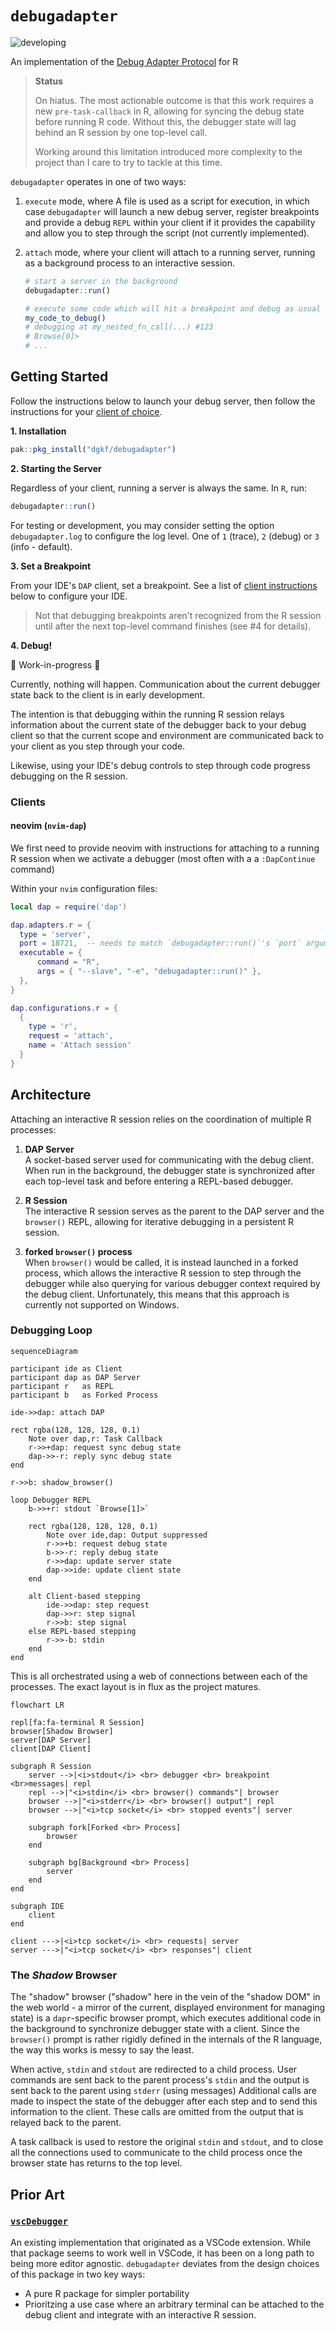 # `debugadapter`

![developing](https://img.shields.io/badge/lifecycle-developing-orange)

An implementation of the [Debug Adapter
Protocol](https://microsoft.github.io/debug-adapter-protocol/) for R

> **Status**
>
> On hiatus. The most actionable outcome is that this work requires a new
> `pre-task-callback` in R, allowing for syncing the debug state before
> running R code. Without this, the debugger state will lag behind an
> R session by one top-level call.
>
> Working around this limitation introduced more complexity to the project
> than I care to try to tackle at this time.

`debugadapter` operates in one of two ways:

1. `execute` mode, where A file is used as a script for execution, in which
   case `debugadapter` will launch a new debug server, register breakpoints and
   provide a debug `REPL` within your client if it provides the capability and
   allow you to step through the script (not currently implemented).

2. `attach` mode, where your client will attach to a running server, running
   as a background process to an interactive session.

   ```r
   # start a server in the background
   debugadapter::run()

   # execute some code which will hit a breakpoint and debug as usual
   my_code_to_debug()
   # debugging at my_nested_fn_call(...) #123
   # Browse[0]>
   # ...
   ```

## Getting Started

Follow the instructions below to launch your debug server, then follow the
instructions for your [client of choice](#clients).

**1. Installation**

```r
pak::pkg_install("dgkf/debugadapter")
```

**2. Starting the Server**

Regardless of your client, running a server is always the same. In `R`, run:

```r
debugadapter::run()
```

For testing or development, you may consider setting the option
`debugadapter.log` to configure the log level. One of `1` (trace),
`2` (debug) or `3` (info - default).

**3. Set a Breakpoint**

From your IDE's `DAP` client, set a breakpoint. See a list of [client
instructions](#clients) below to configure your IDE.

> Not that debugging breakpoints aren't recognized from the R session until
> after the next top-level command finishes (see #4 for details).

**4. Debug!**

:construction: Work-in-progress :construction:

Currently, nothing will happen. Communication about the current debugger state
back to the client is in early development.

The intention is that debugging within the running R session relays information
about the current state of the debugger back to your debug client so that the
current scope and environment are communicated back to your client as you step
through your code.

Likewise, using your IDE's debug controls to step through code progress
debugging on the R session.

### Clients

#### neovim (`nvim-dap`)

We first need to provide neovim with instructions for attaching to a running R
session when we activate a debugger (most often with a a `:DapContinue` command)

Within your `nvim` configuration files:

```lua
local dap = require('dap')

dap.adapters.r = {
  type = 'server',
  port = 18721,  -- needs to match `debugadapter::run()`'s `port` argument
  executable = {
      command = "R",
      args = { "--slave", "-e", "debugadapter::run()" },
  },
}

dap.configurations.r = {
  {
    type = 'r',
    request = 'attach',
    name = 'Attach session'
  }
}
```

## Architecture

Attaching an interactive R session relies on the coordination of
multiple R processes:

1. **DAP Server**  
   A socket-based server used for communicating with the debug client.
   When run in the background, the debugger state is synchronized after
   each top-level task and before entering a REPL-based debugger.

1. **R Session**  
   The interactive R session serves as the parent to the DAP server and
   the `browser()` REPL, allowing for iterative debugging in a persistent
   R session.

1. **forked `browser()` process**  
   When `browser()` would be called, it is instead launched in a forked
   process, which allows the interactive R session to step through the
   debugger while also querying for various debugger context required
   by the debug client. Unfortunately, this means that this approach is
   currently not supported on Windows.

### Debugging Loop

```mermaid
sequenceDiagram

participant ide as Client
participant dap as DAP Server
participant r   as REPL
participant b   as Forked Process

ide->>dap: attach DAP

rect rgba(128, 128, 128, 0.1)
    Note over dap,r: Task Callback
    r->>+dap: request sync debug state
    dap->>-r: reply sync debug state
end

r->>b: shadow_browser()

loop Debugger REPL
    b->>+r: stdout `Browse[1]>`

    rect rgba(128, 128, 128, 0.1)
        Note over ide,dap: Output suppressed
        r->>+b: request debug state
        b->>-r: reply debug state
        r->>dap: update server state
        dap->>ide: update client state
    end

    alt Client-based stepping
        ide->>dap: step request
        dap->>r: step signal
        r->>b: step signal
    else REPL-based stepping
        r->>-b: stdin
    end
end
```

This is all orchestrated using a web of connections between each
of the processes. The exact layout is in flux as the project matures.

```mermaid
flowchart LR

repl[fa:fa-terminal R Session]
browser[Shadow Browser]
server[DAP Server]
client[DAP Client]

subgraph R Session
    server -->|<i>stdout</i> <br> debugger <br> breakpoint <br>messages| repl
    repl -->|"<i>stdin</i> <br> browser() commands"| browser
    browser -->|"<i>stderr</i> <br> browser() output"| repl
    browser -->|"<i>tcp socket</i> <br> stopped events"| server

    subgraph fork[Forked <br> Process]
        browser
    end

    subgraph bg[Background <br> Process]
        server
    end
end

subgraph IDE
    client
end

client --->|<i>tcp socket</i> <br> requests| server
server --->|"<i>tcp socket</i> <br> responses"| client
```

### The _Shadow_ Browser

The "shadow" browser ("shadow" here in the vein of the "shadow DOM"
in the web world - a mirror of the current, displayed environment
for managing state) is a `dapr`-specific browser prompt, which
executes additional code in the background to synchronize debugger
state with a client. Since the `browser()` prompt is rather rigidly
defined in the internals of the R language, the way this works is
messy to say the least.

When active, `stdin` and `stdout` are redirected to a child process.
User commands are sent back to the parent process's `stdin` and
the output is sent back to the parent using `stderr` (using messages)
Additional calls are made to inspect the state of the debugger after
each step and to send this information to the client. These calls
are omitted from the output that is relayed back to the parent.

A task callback is used to restore the original `stdin` and `stdout`,
and to close all the connections used to communicate to the child
process once the browser state has returns to the top level.

## Prior Art

### [`vscDebugger`](https://github.com/ManuelHentschel/vscDebugger)

An existing implementation that originated as a VSCode extension.
While that package seems to work well in VSCode, it has been on
a long path to being more editor agnostic. `debugadapter` deviates from
the design choices of this package in two key ways:

- A pure R package for simpler portability
- Prioritzing a use case where an arbitrary terminal can be
  attached to the debug client and integrate with an interactive
  R session.
